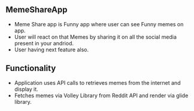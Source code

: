 ## MemeShareApp
- Meme Share app is Funny app where user can see Funny memes on app.
- User will react on that Memes by sharing it on all the social media present in your andriod. 
- User having next feature also.
## Functionality
- Application uses API calls to retrieves memes from the internet and display it.
- Fetches memes via Volley Library from Reddit API and render via glide library.

